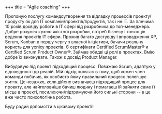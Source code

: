 +++
title = "Agile coaching"
+++

Пропоную послугу командоутворення та відладку процессів проекту/продукту як для IT компаній/проектів/продуктів, так і не IT. За плечима 10 років досвіду роботи в IT сфері від розробника до топ-менеджера. Добре розумію кухню якістної розробки, потреб бізнесу і тонкощів ведення проектів IT сфери. Прожив багато достувіду і впровадження XP, Scrum, Kanban в першу чергу з власної ініціативи, бачачи реальну користь для успіху проектів. Є сертифікати Certified ScrumMaster® и Certified Scrum Product Owner®. Займав обидві ці ролі в проектах. Вмію добре їх виконувати. Також є досвід Product Manager.

Вибудовую під проект підходящий процесс. Поважаю Scrum, адаптую у відповідності до реалій. Мій підхід полягає в тому, щоб кожен член команди побачив, як особисто йому правильний процесс полегшує життя. Це неважко, коли дійсно визначаєш підходящий процес для проекту, але найголовніше бачиш людину і помагаєш їй зайняти саме її місце в проекті, посилюючи/підтримуючи його сильні сторони -- а це вже чисто психологічна робота.

Буду радий допомогти в цікавому проекті!